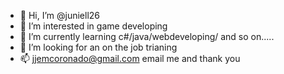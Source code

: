 - 👋 Hi, I’m @juniell26
- 👀 I’m interested in game developing
- 🌱 I’m currently learning c#/java/webdeveloping/ and so on.....
- 💞️ I’m looking for an on the job trianing 
- 📫 jjemcoronado@gmail.com  email me and thank you

<!---
juniell26/juniell26 is a ✨ special ✨ repository because its `README.md` (this file) appears on your GitHub profile.
You can click the Preview link to take a look at your changes.
--->
